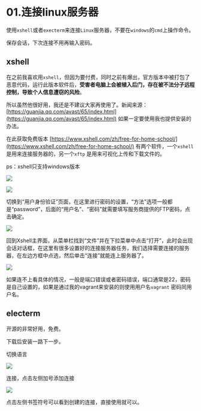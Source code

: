 # 01.连接linux服务器

使用`xshell`或者`execterm`来连接`Linux`服务器，不要在`windows`的`cmd`上操作命令。

保存会话，下次连接不用再输入密码。

## xshell
在之前我喜欢用`xshell`，但因为要付费，同时之前有爆出，官方版本中被打包了恶意代码，运行此版本软件后，**受害者电脑上会被植入后门，存在被不法分子远程控制，导致个人信息遭窃的风险**。

所以虽然他很好用，我还是不建议大家再使用了。新闻来源：[https://guanjia.qq.com/avast/65/index.html](https://guanjia.qq.com/avast/65/index.html) 如果一定要使用我也提供安装的办法。

在此获取免费版本 [https://www.xshell.com/zh/free-for-home-school/](https://www.xshell.com/zh/free-for-home-school/) 有两个软件，一个`xshell` 是用来连接服务器的，另一个`xftp` 是用来可视化上传和下载文件的。

ps：xshell只支持windows版本

![](https://coding3min.oss-accelerate.aliyuncs.com/uPic/20231114/22-38-56-06zD9z.jpg)

![](https://coding3min.oss-accelerate.aliyuncs.com/uPic/20231114/22-39-12-5wjp9w.jpg)

切换到“用户身份验证”页面，在这里进行密码的设置，“方法”选项一般都是“password”，后面的“用户名”、“密码”就需要填写服务商提供的FTP密码，点击确定。

![](https://coding3min.oss-accelerate.aliyuncs.com/uPic/20231114/22-39-29-jsRUvi.jpg)

回到Xshell主界面，从菜单栏找到“文件”并在下拉菜单中点击“打开”，此时会出现会话对话框，在这里有很多设置好的连接服务器任务，我们选择需要连接的服务器，在左边方框中点选，然后单击“连接”就能连上服务器了。

![](https://coding3min.oss-accelerate.aliyuncs.com/uPic/20231114/22-39-42-hl4gWe.jpg)

如果连不上看具体的情况，一般是端口错误或者密码错误，端口通常是22，密码是自己设置的，如果是通过我的vagrant来安装的则使用用户名`vagrant` 密码同用户名。

## electerm

开源的非常好用，免费。

下载后安装一路下一步。

切换语言

![](https://coding3min.oss-accelerate.aliyuncs.com/uPic/20231114/22-39-59-l8fkmM.jpg)

连接，点击左侧加号添加连接

![](https://coding3min.oss-accelerate.aliyuncs.com/uPic/20231114/22-40-10-aAg6UN.jpg)

点击左侧书签符号可以看到创建的连接，直接使用就可以。
